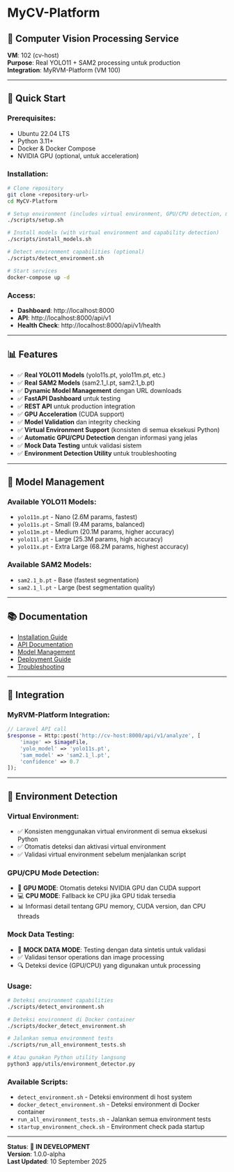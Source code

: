# MyCV-Platform

## 🎯 **Computer Vision Processing Service**

**VM**: 102 (cv-host)  
**Purpose**: Real YOLO11 + SAM2 processing untuk production  
**Integration**: MyRVM-Platform (VM 100)  

---

## 🚀 **Quick Start**

### **Prerequisites:**
- Ubuntu 22.04 LTS
- Python 3.11+
- Docker & Docker Compose
- NVIDIA GPU (optional, untuk acceleration)

### **Installation:**
```bash
# Clone repository
git clone <repository-url>
cd MyCV-Platform

# Setup environment (includes virtual environment, GPU/CPU detection, mock data testing)
./scripts/setup.sh

# Install models (with virtual environment and capability detection)
./scripts/install_models.sh

# Detect environment capabilities (optional)
./scripts/detect_environment.sh

# Start services
docker-compose up -d
```

### **Access:**
- **Dashboard**: http://localhost:8000
- **API**: http://localhost:8000/api/v1
- **Health Check**: http://localhost:8000/api/v1/health

---

## 📊 **Features**

- ✅ **Real YOLO11 Models** (yolo11s.pt, yolo11m.pt, etc.)
- ✅ **Real SAM2 Models** (sam2.1_l.pt, sam2.1_b.pt)
- ✅ **Dynamic Model Management** dengan URL downloads
- ✅ **FastAPI Dashboard** untuk testing
- ✅ **REST API** untuk production integration
- ✅ **GPU Acceleration** (CUDA support)
- ✅ **Model Validation** dan integrity checking
- ✅ **Virtual Environment Support** (konsisten di semua eksekusi Python)
- ✅ **Automatic GPU/CPU Detection** dengan informasi yang jelas
- ✅ **Mock Data Testing** untuk validasi sistem
- ✅ **Environment Detection Utility** untuk troubleshooting

---

## 🔧 **Model Management**

### **Available YOLO11 Models:**
- `yolo11n.pt` - Nano (2.6M params, fastest)
- `yolo11s.pt` - Small (9.4M params, balanced)
- `yolo11m.pt` - Medium (20.1M params, higher accuracy)
- `yolo11l.pt` - Large (25.3M params, high accuracy)
- `yolo11x.pt` - Extra Large (68.2M params, highest accuracy)

### **Available SAM2 Models:**
- `sam2.1_b.pt` - Base (fastest segmentation)
- `sam2.1_l.pt` - Large (best segmentation quality)

---

## 📚 **Documentation**

- [Installation Guide](docs/INSTALLATION.md)
- [API Documentation](docs/API.md)
- [Model Management](docs/MODEL_MANAGEMENT.md)
- [Deployment Guide](docs/DEPLOYMENT.md)
- [Troubleshooting](docs/TROUBLESHOOTING.md)

---

## 🔗 **Integration**

### **MyRVM-Platform Integration:**
```php
// Laravel API call
$response = Http::post('http://cv-host:8000/api/v1/analyze', [
    'image' => $imageFile,
    'yolo_model' => 'yolo11s.pt',
    'sam_model' => 'sam2.1_l.pt',
    'confidence' => 0.7
]);
```

---

## 🔧 **Environment Detection**

### **Virtual Environment:**
- ✅ Konsisten menggunakan virtual environment di semua eksekusi Python
- ✅ Otomatis deteksi dan aktivasi virtual environment
- ✅ Validasi virtual environment sebelum menjalankan script

### **GPU/CPU Mode Detection:**
- 🚀 **GPU MODE**: Otomatis deteksi NVIDIA GPU dan CUDA support
- 💻 **CPU MODE**: Fallback ke CPU jika GPU tidak tersedia
- 📊 Informasi detail tentang GPU memory, CUDA version, dan CPU threads

### **Mock Data Testing:**
- 🧪 **MOCK DATA MODE**: Testing dengan data sintetis untuk validasi
- ✅ Validasi tensor operations dan image processing
- 🔍 Deteksi device (GPU/CPU) yang digunakan untuk processing

### **Usage:**
```bash
# Deteksi environment capabilities
./scripts/detect_environment.sh

# Deteksi environment di Docker container
./scripts/docker_detect_environment.sh

# Jalankan semua environment tests
./scripts/run_all_environment_tests.sh

# Atau gunakan Python utility langsung
python3 app/utils/environment_detector.py
```

### **Available Scripts:**
- `detect_environment.sh` - Deteksi environment di host system
- `docker_detect_environment.sh` - Deteksi environment di Docker container
- `run_all_environment_tests.sh` - Jalankan semua environment tests
- `startup_environment_check.sh` - Environment check pada startup

---

**Status**: 🚧 **IN DEVELOPMENT**  
**Version**: 1.0.0-alpha  
**Last Updated**: 10 September 2025
